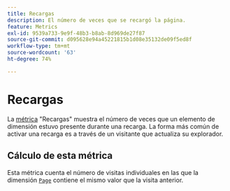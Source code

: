 ```yaml
---
title: Recargas
description: El número de veces que se recargó la página.
feature: Metrics
exl-id: 9539a733-9e9f-48b3-b8ab-8d969de27f87
source-git-commit: d095628e94a45221815b1d08e35132de09f5ed8f
workflow-type: tm+mt
source-wordcount: '63'
ht-degree: 74%

---
```


# Recargas

La [métrica](overview.md) &quot;Recargas&quot; muestra el número de veces que un elemento de dimensión estuvo presente durante una recarga. La forma más común de activar una recarga es a través de un visitante que actualiza su explorador.

## Cálculo de esta métrica

Esta métrica cuenta el número de visitas individuales en las que la dimensión [`Page`](../dimensions/page.md) contiene el mismo valor que la visita anterior.
